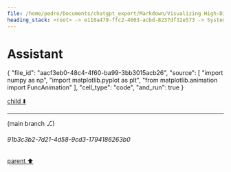 ```yaml
---
file: /home/pedro/Documents/chatgpt_export/Markdown/Visualizing High-Dim Data Over Time.md
heading_stack: <root> -> e110a479-ffc2-4603-acbd-8237df32e573 -> System -> 7809300d-2e24-4429-a8c5-1f29ad85f9b2 -> System -> aaa2edfe-1989-493a-b69e-725783a32255 -> User -> 234b6612-41b7-4bfd-8027-9ecdc361bb01 -> Assistant -> 1. Animated Scatter Plots -> 2. Parallel Coordinates -> 3. Radial Layouts -> 4. Heatmaps -> 5. Glyph-based Techniques -> 6. Contour Plots -> 7. Network Graphs -> 8. Dimensionality Reduction + Animation -> 9. Small Multiples -> 10. Interactive Sliders -> aaa22307-4fa3-446b-9c7f-3f0538f60a97 -> User -> f81c7bf5-9c63-4fea-a261-1ea9c74b7383 -> Assistant -> d1413c97-d50f-47ea-9c76-d74385d4606a -> Tool -> 9251f206-140d-42e0-b72c-441a67c48571 -> Assistant -> a2b7a96f-23c0-479e-a50c-88c49ffb6591 -> Tool -> f4171e67-0150-49f1-b7ab-8bb4db769da2 -> Assistant -> 4fdeae90-3b2f-459b-b5e3-878449789bb4 -> Assistant -> 49e42c0c-e493-4cec-9f46-86bd9ae45623 -> Tool -> 6dca96a7-4149-4f6b-8daa-0d1770f1e42b -> Assistant -> 87ae73a2-ed65-4827-9f73-8575518cde36 -> Tool -> b8b87e10-ed55-407b-8cf7-9a293091d5bc -> Assistant
---
```

# Assistant

{
  "file_id": "aacf3eb0-48c4-4f60-ba99-3bb3015acb26",
  "source": [
    "import numpy as np",
    "import matplotlib.pyplot as plt",
    "from matplotlib.animation import FuncAnimation"
  ],
  "cell_type": "code",
  "and_run": true
}

[child ⬇️](#91b3c3b2-7d21-4d58-9cd3-1794186263b0)

---

(main branch ⎇)
###### 91b3c3b2-7d21-4d58-9cd3-1794186263b0
[parent ⬆️](#b8b87e10-ed55-407b-8cf7-9a293091d5bc)
